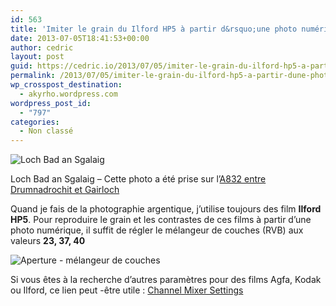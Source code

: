 ```yaml
---
id: 563
title: 'Imiter le grain du Ilford HP5 à partir d&rsquo;une photo numérique'
date: 2013-07-05T18:41:53+00:00
author: cedric
layout: post
guid: https://cedric.io/2013/07/05/imiter-le-grain-du-ilford-hp5-a-partir-dune-photo-numerique.html
permalink: /2013/07/05/imiter-le-grain-du-ilford-hp5-a-partir-dune-photo-numerique/
wp_crosspost_destination:
  - akyrho.wordpress.com
wordpress_post_id:
  - "797"
categories:
  - Non classé
---
```

![Loch Bad an Sgalaig](/images/2013/07/IMG_4383-Version-2.jpg)

Loch Bad an Sgalaig &#8211; Cette photo a été prise sur l’[A832 entre Drumnadrochit et Gairloch](https://maps.google.be/maps?q=Loch+Bad+an+Sgalaig&hl=fr&ll=57.6623,-5.558052&spn=0.137918,0.308304&sll=57.645952,-5.355492&sspn=0.13798,0.308304&hnear=Loch+Bad+an+Sgalaig&t=m&z=12)

Quand je fais de la photographie argentique, j’utilise toujours des film **Ilford HP5**. Pour reproduire le grain et les contrastes de ces films à partir d’une photo numérique, il suffit de régler le mélangeur de couches (RVB) aux valeurs **23, 37, 40**

![Aperture - mélangeur de couches](/images/2013/07/Capture-d’écran-2013-07-05-à-18.35.16.png) 

Si vous êtes à la recherche d’autres paramètres pour des films Agfa, Kodak ou Ilford, ce lien peut -être utile : [Channel Mixer Settings](http://www.markushartel.com/blog/learn-from-markus/channel-mixer-settings)